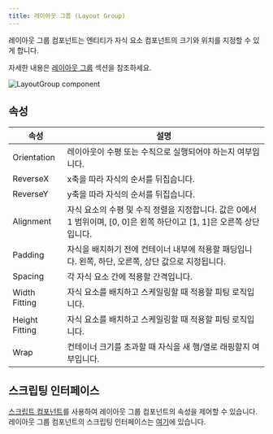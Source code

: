 ```yaml
---
title: 레이아웃 그룹 (Layout Group)
---
```


레이아웃 그룹 컴포넌트는 엔티티가 자식 요소 컴포넌트의 크기와 위치를 지정할 수 있게 합니다.

자세한 내용은 [레이아웃 그룹][0] 섹션을 참조하세요.

![LayoutGroup component](/img/user-manual/scenes/components/component-layoutgroup.png)

## 속성

| 속성       | 설명 |
|----------------|-------------|
| Orientation    | 레이아웃이 수평 또는 수직으로 실행되어야 하는지 여부입니다. |
| ReverseX       | x축을 따라 자식의 순서를 뒤집습니다. |
| ReverseY       | y축을 따라 자식의 순서를 뒤집습니다. |
| Alignment      | 자식 요소의 수평 및 수직 정렬을 지정합니다. 값은 0에서 1 범위이며, [0, 0]은 왼쪽 하단이고 [1, 1]은 오른쪽 상단입니다. |
| Padding        | 자식을 배치하기 전에 컨테이너 내부에 적용할 패딩입니다. 왼쪽, 하단, 오른쪽, 상단 값으로 지정됩니다. |
| Spacing        | 각 자식 요소 간에 적용할 간격입니다. |
| Width Fitting  | 자식 요소를 배치하고 스케일링할 때 적용할 피팅 로직입니다. |
| Height Fitting | 자식 요소를 배치하고 스케일링할 때 적용할 피팅 로직입니다. |
| Wrap           | 컨테이너 크기를 초과할 때 자식을 새 행/열로 래핑할지 여부입니다. |

## 스크립팅 인터페이스

[스크립트 컴포넌트][2]를 사용하여 레이아웃 그룹 컴포넌트의 속성을 제어할 수 있습니다. 레이아웃 그룹 컴포넌트의 스크립팅 인터페이스는 [여기][3]에 있습니다.

[0]: /user-manual/user-interface/layout-groups
[2]: /user-manual/scenes/components/script
[3]: https://manual.oasisserver.link/engine/classes/LayoutGroupComponent.html
